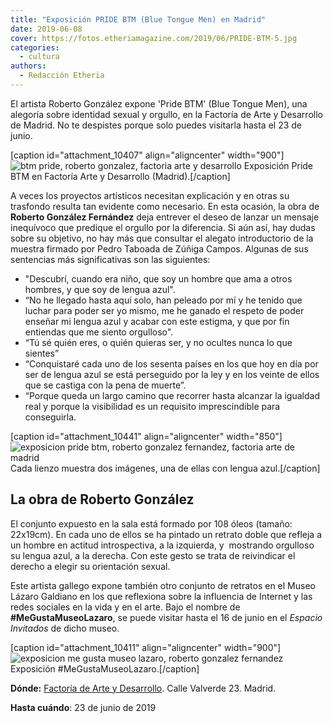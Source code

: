```yaml
---
title: "Exposición PRIDE BTM (Blue Tongue Men) en Madrid"
date: 2019-06-08
cover: https://fotos.etheriamagazine.com/2019/06/PRIDE-BTM-5.jpg
categories: 
  - cultura
authors: 
  - Redacción Etheria
---
```


El artista Roberto González expone 'Pride BTM' (Blue Tongue Men), una alegoría sobre 
identidad sexual y orgullo, en la Factoría de Arte y Desarrollo de Madrid. No te 
despistes porque solo puedes visitarla hasta el 23 de junio. 

\[caption id="attachment\_10407" align="aligncenter" width="900"\]![btm pride, roberto gonzalez, factoria arte y desarrollo](https://fotos.etheriamagazine.com/2019/06/pride-btm-exposicion.jpg "Exposición Pride BTM en Factoría Arte y Desarrollo (Madrid).") Exposición Pride BTM en Factoría Arte y Desarrollo (Madrid).\[/caption\]

A veces los proyectos artísticos necesitan explicación y en otras su trasfondo resulta tan evidente como necesario. En esta ocasión, la obra de **Roberto González Fernández** deja entrever el deseo de lanzar un mensaje inequívoco que predique el orgullo por la diferencia. Si aún así, hay dudas sobre su objetivo, no hay más que consultar el alegato introductorio de la muestra firmado por Pedro Taboada de Zúñiga Campos. Algunas de sus sentencias más significativas son las siguientes:

- "Descubrí, cuando era niño, que soy un hombre que ama a otros hombres, y que soy de lengua azul".
- “No he llegado hasta aquí solo, han peleado por mí y he tenido que luchar para poder ser yo mismo, me he ganado el respeto de poder enseñar mi lengua azul y acabar con este estigma, y que por fin entiendas que me siento orgulloso".
- “Tú sé quién eres, o quién quieras ser, y no ocultes nunca lo que sientes”
- “Conquistaré cada uno de los sesenta países en los que hoy en día por ser de lengua azul se está perseguido por la ley y en los veinte de ellos que se castiga con la pena de muerte”.
- “Porque queda un largo camino que recorrer hasta alcanzar la igualdad real y porque la visibilidad es un requisito imprescindible para conseguirla.

\[caption id="attachment\_10441" align="aligncenter" width="850"\]![exposicion pride btm, roberto gonzalez fernandez, factoria arte de madrid](https://fotos.etheriamagazine.com/2019/06/PRIDE-BTM-5.jpg "Cada lienzo muestra dos imágenes, una de ellas con lengua azul.") Cada lienzo muestra dos imágenes, una de ellas con lengua azul.\[/caption\]

## La obra de Roberto González

El conjunto expuesto en la sala está formado por 108 óleos (tamaño: 22x19cm). En cada uno de ellos se ha pintado un retrato doble que refleja a un hombre en actitud introspectiva, a la izquierda, y  mostrando orgulloso su lengua azul, a la derecha. Con este gesto se trata de reivindicar el derecho a elegir su orientación sexual.

Este artista gallego expone también otro conjunto de retratos en el Museo Lázaro Galdiano en los que reflexiona sobre la influencia de Internet y las redes sociales en la vida y en el arte. Bajo el nombre de **#MeGustaMuseoLazaro**, se puede visitar hasta el 16 de junio en el _Espacio Invitados_ de dicho museo.

\[caption id="attachment\_10411" align="aligncenter" width="900"\]![exposicion me gusta museo lazaro, roberto gonzalez fernandez](https://fotos.etheriamagazine.com/2019/06/MeGustaMuseoLazaro.jpg "Exposición #MeGustaMuseoLazaro.") Exposición #MeGustaMuseoLazaro.\[/caption\]

**Dónde:** [Factoría de Arte y Desarrollo](https://factoriarte.org/portfolio-item/pride-blue-tongue-men-pride-btm/). Calle Valverde 23. Madrid.

**Hasta cuándo**: 23 de junio de 2019
